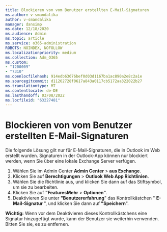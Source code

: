 ```yaml
---
title: Blockieren von vom Benutzer erstellten E-Mail-Signaturen
ms.author: v-smandalika
author: v-smandalika
manager: dansimp
ms.date: 12/18/2020
ms.audience: Admin
ms.topic: article
ms.service: o365-administration
ROBOTS: NOINDEX, NOFOLLOW
ms.localizationpriority: medium
ms.collection: Adm_O365
ms.custom:
- "1200009"
- "7310"
ms.openlocfilehash: 914edb63676bef0d03d1167ba1ac890a2e8c2a1e
ms.sourcegitcommit: d11262728f0617a843a0117cb5172aa322022b27
ms.translationtype: MT
ms.contentlocale: de-DE
ms.lasthandoff: 03/08/2022
ms.locfileid: "63227481"
---
```

# <a name="block-user-made-email-signatures"></a>Blockieren von vom Benutzer erstellten E-Mail-Signaturen

Die folgende Lösung gilt nur für E-Mail-Signaturen, die in Outlook im Web erstellt wurden. Signaturen in der Outlook-App können nur blockiert werden, wenn Sie über eine lokale Exchange Server verfügen.

1. Wählen Sie im Admin Center **Admin Center** >  **aus Exchange**.
2. Klicken Sie auf **Berechtigungen** >  **Outlook Web App Richtlinien**.
3. Wählen Sie die Richtlinie aus, und klicken Sie dann auf das Stiftsymbol, um sie zu bearbeiten.
4. Klicken Sie auf **"FeaturesMehr** >  **Optionen"**.
5. Deaktivieren Sie unter **"Benutzererfahrung**" das Kontrollkästchen " **E-Mail-Signatur** ", und klicken Sie dann auf **"Speichern**".

**Wichtig:** Wenn vor dem Deaktivieren dieses Kontrollkästchens eine Signatur hinzugefügt wurde, kann der Benutzer sie weiterhin verwenden. Bitten Sie sie, es zu entfernen.
